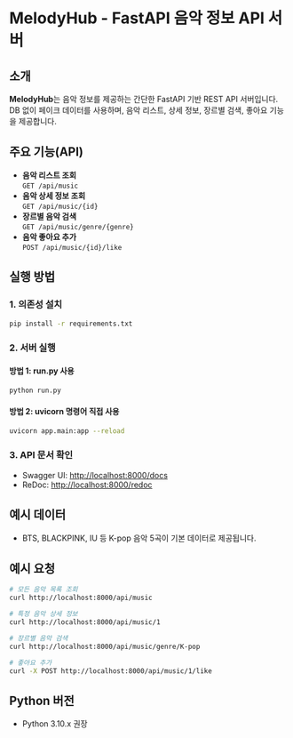 
# MelodyHub - FastAPI 음악 정보 API 서버

## 소개
**MelodyHub**는 음악 정보를 제공하는 간단한 FastAPI 기반 REST API 서버입니다.  
DB 없이 페이크 데이터를 사용하며, 음악 리스트, 상세 정보, 장르별 검색, 좋아요 기능을 제공합니다.

## 주요 기능(API)
- **음악 리스트 조회**  
  `GET /api/music`
- **음악 상세 정보 조회**  
  `GET /api/music/{id}`
- **장르별 음악 검색**  
  `GET /api/music/genre/{genre}`
- **음악 좋아요 추가**  
  `POST /api/music/{id}/like`

## 실행 방법

### 1. 의존성 설치
```bash
pip install -r requirements.txt
```

### 2. 서버 실행
#### 방법 1: run.py 사용
```bash
python run.py
```
#### 방법 2: uvicorn 명령어 직접 사용
```bash
uvicorn app.main:app --reload
```

### 3. API 문서 확인
- Swagger UI: [http://localhost:8000/docs](http://localhost:8000/docs)
- ReDoc: [http://localhost:8000/redoc](http://localhost:8000/redoc)

## 예시 데이터
- BTS, BLACKPINK, IU 등 K-pop 음악 5곡이 기본 데이터로 제공됩니다.

## 예시 요청
```bash
# 모든 음악 목록 조회
curl http://localhost:8000/api/music

# 특정 음악 상세 정보
curl http://localhost:8000/api/music/1

# 장르별 음악 검색
curl http://localhost:8000/api/music/genre/K-pop

# 좋아요 추가
curl -X POST http://localhost:8000/api/music/1/like
```

## Python 버전
- Python 3.10.x 권장


